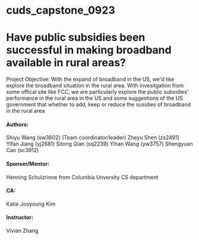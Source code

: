# cuds_capstone_0923
# Have public subsidies been successful in making broadband available in rural areas?

Project Objective:
With the expand of broadband in the US, we'd like explore the broadband situation in the rural area. With invesitgation from some offical site like FCC, we are particularly explore the public subsidies' performance in the rural area in the US and some suggestions of the US government that whether to add, keep or reduce the susidies of broadband in the rural area


#### Authors:
Shiyu Wang (sw3602) (Team coordinator/leader)
Zheyu Shen (zs2491)
Yifan Jiang (yj2681)
Sitong Qian (sq2239)
Yihan Wang (yw3757)
Shengyuan Cao (sc3912)

#### Sponser/Mentor:
Henning Schulzrinne from Columbia Unversity CS department

#### CA:
Katie Jooyoung Kim 


#### Instructor:
Vivian Zhang




